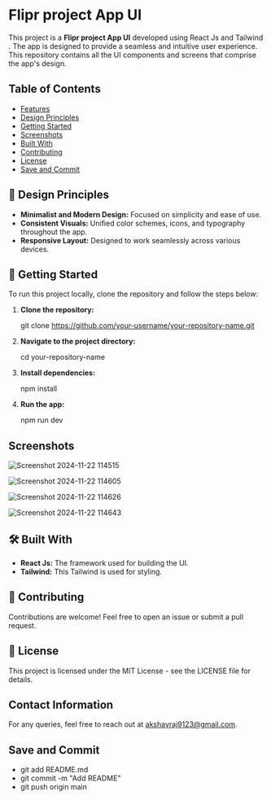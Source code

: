 
# Flipr project App UI

This project is a **Flipr project App UI** developed using React Js and Tailwind . The app is designed to provide a seamless and intuitive user experience. This repository contains all the UI components and screens that comprise the app's design.


## Table of Contents
- [Features](#features)
- [Design Principles](#DesignPrinciples)
- [Getting Started](#GettingStarted)
- [Screenshots](#screenshots)
- [Built With](#BuiltWith)
- [Contributing](#Contributing)
- [License](#license)
- [Save and Commit](#SaveandCommit)


## 🎨 Design Principles
- **Minimalist and Modern Design:** Focused on simplicity and ease of use.
- **Consistent Visuals:** Unified color schemes, icons, and typography throughout the app.
- **Responsive Layout:** Designed to work seamlessly across various devices.


## 🚀 Getting Started

To run this project locally, clone the repository and follow the steps below:

1. **Clone the repository:**
   
   git clone https://github.com/your-username/your-repository-name.git
   
2. **Navigate to the project directory:**
   
   cd your-repository-name
   
3. **Install dependencies:**
   
   npm install
   
4. **Run the app:**
   
   npm run dev
   

    
## Screenshots

![Screenshot 2024-11-22 114515](https://github.com/user-attachments/assets/1b013123-0d74-4963-b400-bbf1a291f0db)


![Screenshot 2024-11-22 114605](https://github.com/user-attachments/assets/8e1aad9b-4eec-4bed-a294-631dbcbb7424)


![Screenshot 2024-11-22 114626](https://github.com/user-attachments/assets/73795a12-1210-400a-85cd-f0b6a347629f)


![Screenshot 2024-11-22 114643](https://github.com/user-attachments/assets/3a30fa2b-5cf3-4a8d-96c0-8b4204f6839b)




## 🛠️ Built With

- **React Js:** The framework used for building the UI.
- **Tailwind:** This Tailwind is used for styling.


## 🤝 Contributing

Contributions are welcome! Feel free to open an issue or submit a pull request.


## 📄 License

This project is licensed under the MIT License - see the LICENSE file for details.


## Contact Information

For any queries, feel free to reach out at akshayraj9123@gmail.com.

## Save and Commit

- git add README.md
- git commit -m "Add README"
- git push origin main



